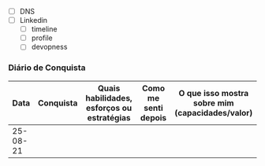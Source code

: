- [ ] DNS
- [ ] Linkedin
	- [ ] timeline
	- [ ] profile
	- [ ] devopness

### Diário de Conquista

| Data     | Conquista | Quais habilidades, esforços ou estratégias | Como me senti depois | O que isso mostra sobre mim (capacidades/valor) |
| -------- | --------- | ------------------------------------------ | -------------------- | ----------------------------------------------- |
| 25-08-21 |           |                                            |                      |                                                 |
